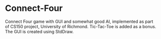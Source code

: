 # Connect-Four
Connect Four game with GUI and somewhat good AI, implemented as part of CS150 project, University of Richmond.
Tic-Tac-Toe is added as a bonus.
The GUI is created using StdDraw.
